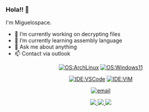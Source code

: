 ### Hola!! 👋

<!--
Here are some ideas to get you started:

- 🔭 I’m currently working on decrypting files
- 🌱 I’m currently learning assembly language
- 👯 I’m looking to collaborate on ...
- 🤔 I’m looking for help with ...
- 💬 Ask me about ...
- 📫 How to reach me: ...
- 😄 Pronouns: ...
- ⚡ Fun fact: ...
-->

I'm Miguelospace.
- 🔭 I’m currently working on decrypting files
- 🌱 I’m currently learning assembly language
- 💬 Ask me about anything
- 📫 Contact via outlook

<div align="center">
  
  [![OS:ArchLinux](https://img.shields.io/badge/OS-ArchLinux-blue?style=flat-square&logo=arch-linux)](https://archlinux.org)
  [![OS:Windows11](https://img.shields.io/badge/OS-Windows11-blue?style=flat-square&logo=microsoft)](https://www.microsoft.com)
  <!-- [![OS:Android13](https://img.shields.io/badge/OS-Android12-green?style=flat-square&logo=android)](https://www.android.com/) -->
  [![IDE:VSCode](https://img.shields.io/badge/IDE-VSCode-blue?style=flat-square&logo=visualstudiocode)](https://code.visualstudio.com/)
  [![IDE:VIM](https://img.shields.io/badge/IDE-VIM-green?style=flat-square&logo=VIM)](https://www.vim.org/)
  <!-- [![DE:KDE](https://img.shields.io/badge/DE-KDE-blue?style=flat-square&logo=KDE)](https://www.gnome.org/) -->
 

  [![email](https://img.shields.io/badge/Email-miguel.gara@outlook.com-red?style=flat-square&logo=mail)](mailto:miguel.gara@outlook.com)
<!--
  [![keybase](https://img.shields.io/badge/Keybase-yuk7-blue?style=flat-square&logo=keybase)](https://keybase.io/yuk7)
  [![telegram](https://img.shields.io/badge/Telegram-yuk__7-blue?style=flat-square&logo=telegram)](https://t.me/yuk_7)
  [![paypal](https://img.shields.io/badge/PayPal-yuk77-blue?style=flat-square&logo=paypal)](https://paypal.me/yuk77)
  [![Gist.GitHub:yuk7](https://img.shields.io/badge/Gist-yuk7-red?style=flat-square&logo=GitHub)](https://gist.github.com/yuk7)
  [![gitee](https://img.shields.io/badge/gitee-yuk7-red?style=flat-square&logo=gitee)](https://gitee.com/yuk7)
  [![csdn](https://img.shields.io/badge/CSDN-yuk____7-red?style=flat-square&logo=c)](https://blog.csdn.net/yuk__7)
</div>
-->
<div align="center">
  <a href="https://github.com/vn7n24fzkq/github-profile-summary-cards">
    <img src="https://github-profile-summary-cards.vercel.app/api/cards/profile-details?username=Miguelospace&theme=github" />
  </a>
  <a href="https://github.com/vn7n24fzkq/github-profile-summary-cards">
    <img src="https://github-profile-summary-cards.vercel.app/api/cards/stats?username=Miguelospace&theme=github" />
  </a>
  <a href="https://github.com/vn7n24fzkq/github-profile-summary-cards">
    <img src="https://github-profile-summary-cards.vercel.app/api/cards/repos-per-language?username=Miguelospace&theme=github" />
  </a>
</div>
